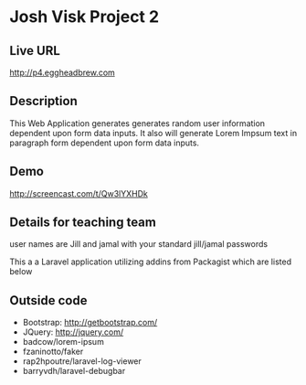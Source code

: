 # Josh Visk Project 2



## Live URL

<http://p4.eggheadbrew.com>



## Description

This Web Application generates generates random user information dependent upon form data inputs.  It also will generate Lorem Impsum text in paragraph form dependent upon form data inputs.



## Demo
http://screencast.com/t/Qw3lYXHDk

## Details for teaching team

user names are Jill and jamal with your standard jill/jamal passwords

This a a Laravel application utilizing addins from Packagist which are listed below


## Outside code

* Bootstrap:	http://getbootstrap.com/
* JQuery:	http://jquery.com/
* badcow/lorem-ipsum
* fzaninotto/faker
* rap2hpoutre/laravel-log-viewer
* barryvdh/laravel-debugbar